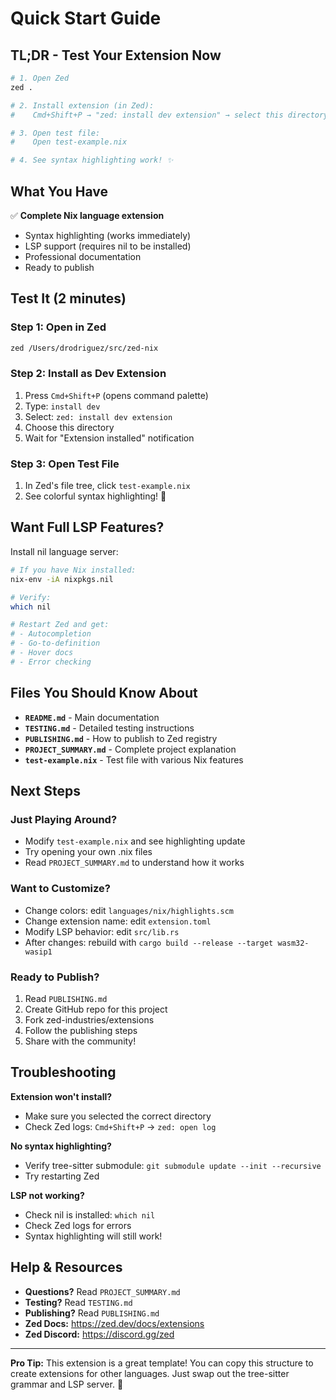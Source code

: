 # Quick Start Guide

## TL;DR - Test Your Extension Now

```bash
# 1. Open Zed
zed .

# 2. Install extension (in Zed):
#    Cmd+Shift+P → "zed: install dev extension" → select this directory

# 3. Open test file:
#    Open test-example.nix

# 4. See syntax highlighting work! ✨
```

## What You Have

✅ **Complete Nix language extension**
- Syntax highlighting (works immediately)
- LSP support (requires nil to be installed)
- Professional documentation
- Ready to publish

## Test It (2 minutes)

### Step 1: Open in Zed
```bash
zed /Users/drodriguez/src/zed-nix
```

### Step 2: Install as Dev Extension
1. Press `Cmd+Shift+P` (opens command palette)
2. Type: `install dev`
3. Select: `zed: install dev extension`
4. Choose this directory
5. Wait for "Extension installed" notification

### Step 3: Open Test File
1. In Zed's file tree, click `test-example.nix`
2. See colorful syntax highlighting! 🎨

## Want Full LSP Features?

Install nil language server:

```bash
# If you have Nix installed:
nix-env -iA nixpkgs.nil

# Verify:
which nil

# Restart Zed and get:
# - Autocompletion
# - Go-to-definition
# - Hover docs
# - Error checking
```

## Files You Should Know About

- **`README.md`** - Main documentation
- **`TESTING.md`** - Detailed testing instructions
- **`PUBLISHING.md`** - How to publish to Zed registry
- **`PROJECT_SUMMARY.md`** - Complete project explanation
- **`test-example.nix`** - Test file with various Nix features

## Next Steps

### Just Playing Around?
- Modify `test-example.nix` and see highlighting update
- Try opening your own .nix files
- Read `PROJECT_SUMMARY.md` to understand how it works

### Want to Customize?
- Change colors: edit `languages/nix/highlights.scm`
- Change extension name: edit `extension.toml`
- Modify LSP behavior: edit `src/lib.rs`
- After changes: rebuild with `cargo build --release --target wasm32-wasip1`

### Ready to Publish?
1. Read `PUBLISHING.md`
2. Create GitHub repo for this project
3. Fork zed-industries/extensions
4. Follow the publishing steps
5. Share with the community!

## Troubleshooting

**Extension won't install?**
- Make sure you selected the correct directory
- Check Zed logs: `Cmd+Shift+P` → `zed: open log`

**No syntax highlighting?**
- Verify tree-sitter submodule: `git submodule update --init --recursive`
- Try restarting Zed

**LSP not working?**
- Check nil is installed: `which nil`
- Check Zed logs for errors
- Syntax highlighting will still work!

## Help & Resources

- **Questions?** Read `PROJECT_SUMMARY.md`
- **Testing?** Read `TESTING.md`
- **Publishing?** Read `PUBLISHING.md`
- **Zed Docs:** https://zed.dev/docs/extensions
- **Zed Discord:** https://discord.gg/zed

---

**Pro Tip:** This extension is a great template! You can copy this structure to create extensions for other languages. Just swap out the tree-sitter grammar and LSP server. 🚀

